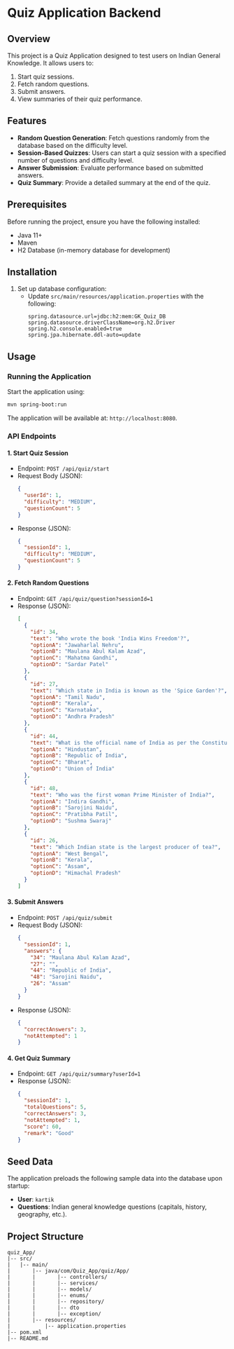 #  Quiz Application Backend

## Overview
This project is a Quiz Application designed to test users on Indian General Knowledge. It allows users to:

1. Start quiz sessions.
2. Fetch random questions.
3. Submit answers.
4. View summaries of their quiz performance.

## Features
- **Random Question Generation**: Fetch questions randomly from the database based on the difficulty level.
- **Session-Based Quizzes**: Users can start a quiz session with a specified number of questions and difficulty level.
- **Answer Submission**: Evaluate performance based on submitted answers.
- **Quiz Summary**: Provide a detailed summary at the end of the quiz.

## Prerequisites

Before running the project, ensure you have the following installed:

- Java 11+
- Maven
- H2 Database (in-memory database for development)

## Installation



1. Set up database configuration:
   - Update `src/main/resources/application.properties` with the following:
     ```properties
     spring.datasource.url=jdbc:h2:mem:GK_Quiz_DB
     spring.datasource.driverClassName=org.h2.Driver
     spring.h2.console.enabled=true
     spring.jpa.hibernate.ddl-auto=update
     ```

## Usage

### Running the Application
Start the application using:
```bash
mvn spring-boot:run
```

The application will be available at: `http://localhost:8080`.

### API Endpoints

#### 1. **Start Quiz Session**
   - Endpoint: `POST /api/quiz/start`
   - Request Body (JSON):
     ```json
     {
       "userId": 1,
       "difficulty": "MEDIUM",
       "questionCount": 5
     }
     ```
   - Response (JSON):
     ```json
     {
       "sessionId": 1,
       "difficulty": "MEDIUM",
       "questionCount": 5
     }
     ```

#### 2. **Fetch Random Questions**
   - Endpoint: `GET /api/quiz/question?sessionId=1`
   - Response (JSON):
     ```json
     [
       {
         "id": 34,
         "text": "Who wrote the book 'India Wins Freedom'?",
         "optionA": "Jawaharlal Nehru",
         "optionB": "Maulana Abul Kalam Azad",
         "optionC": "Mahatma Gandhi",
         "optionD": "Sardar Patel"
       },
       {
         "id": 27,
         "text": "Which state in India is known as the 'Spice Garden'?",
         "optionA": "Tamil Nadu",
         "optionB": "Kerala",
         "optionC": "Karnataka",
         "optionD": "Andhra Pradesh"
       },
       {
         "id": 44,
         "text": "What is the official name of India as per the Constitution?",
         "optionA": "Hindustan",
         "optionB": "Republic of India",
         "optionC": "Bharat",
         "optionD": "Union of India"
       },
       {
         "id": 48,
         "text": "Who was the first woman Prime Minister of India?",
         "optionA": "Indira Gandhi",
         "optionB": "Sarojini Naidu",
         "optionC": "Pratibha Patil",
         "optionD": "Sushma Swaraj"
       },
       {
         "id": 26,
         "text": "Which Indian state is the largest producer of tea?",
         "optionA": "West Bengal",
         "optionB": "Kerala",
         "optionC": "Assam",
         "optionD": "Himachal Pradesh"
       }
     ]
     ```

#### 3. **Submit Answers**
   - Endpoint: `POST /api/quiz/submit`
   - Request Body (JSON):
     ```json
     {
       "sessionId": 1,
       "answers": {
         "34": "Maulana Abul Kalam Azad",
         "27": "",
         "44": "Republic of India",
         "48": "Sarojini Naidu",
         "26": "Assam"
       }
     }
     ```
   - Response (JSON):
     ```json
     {
       "correctAnswers": 3,
       "notAttempted": 1
     }
     ```

#### 4. **Get Quiz Summary**
   - Endpoint: `GET /api/quiz/summary?userId=1`
   - Response (JSON):
     ```json
     {
       "sessionId": 1,
       "totalQuestions": 5,
       "correctAnswers": 3,
       "notAttempted": 1,
       "score": 60,
       "remark": "Good"
     }
     ```

## Seed Data
The application preloads the following sample data into the database upon startup:

- **User**: `kartik`
- **Questions**: Indian general knowledge questions (capitals, history, geography, etc.).

## Project Structure
```
quiz_App/
|-- src/
|   |-- main/
|       |-- java/com/Quiz_App/quiz/App/
|       |       |-- controllers/
|       |       |-- services/
|       |       |-- models/
|       |       |-- enums/
|       |       |-- repository/
|       |       |-- dto
|       |       |-- exception/
|       |-- resources/
|           |-- application.properties
|-- pom.xml
|-- README.md
```
